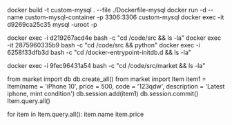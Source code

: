 docker build -t custom-mysql . --file ./Dockerfile-mysql
docker run -d --name custom-mysql-container -p 3306:3306 custom-mysql
docker exec -it d9269ca25c35 mysql -uroot -p

docker exec -i d219267acd4e bash -c "cd /code/src && ls -la"
docker exec -it 2875960335b9 bash -c "cd /code/src && python"
docker exec -i 6258f33dfb3d bash -c "cd /docker-entrypoint-initdb.d && ls -la"

docker exec -i 9fec96431a54 bash -c "cd /code/src/market && ls -la"

from market import db
db.create_all()
from market import Item
item1 = Item(name = 'iPhone 10', price = 500, code = '123qdw', description = 'Latest iphone, mint condition')
db.session.add(item1)
db.session.commit()
Item.query.all()

for item in Item.query.all():
    item.name
    item.price
